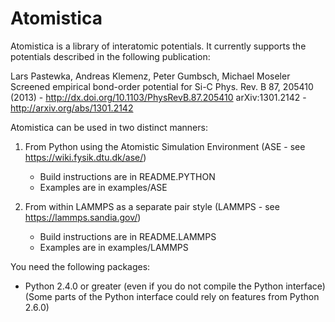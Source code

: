 Atomistica
==========

Atomistica is a library of interatomic potentials. It currently supports the
potentials described in the following publication:

  Lars Pastewka, Andreas Klemenz, Peter Gumbsch, Michael Moseler
  Screened empirical bond-order potential for Si-C
  Phys. Rev. B 87, 205410 (2013) - http://dx.doi.org/10.1103/PhysRevB.87.205410
  arXiv:1301.2142 - http://arxiv.org/abs/1301.2142

Atomistica can be used in two distinct manners:

1. From Python using the Atomistic Simulation Environment
   (ASE - see https://wiki.fysik.dtu.dk/ase/)
   * Build instructions are in README.PYTHON
   * Examples are in examples/ASE

2. From within LAMMPS as a separate pair style
   (LAMMPS - see https://lammps.sandia.gov/)
   * Build instructions are in README.LAMMPS
   * Examples are in examples/LAMMPS

You need the following packages:

* Python 2.4.0 or greater (even if you do not compile the Python interface)
  (Some parts of the Python interface could rely on features from Python 2.6.0)

